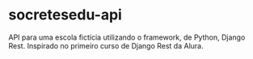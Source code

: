 # socretesedu-api
API para uma escola fictícia utilizando o framework, de Python, Django Rest. Inspirado no primeiro curso de Django Rest da Alura.
